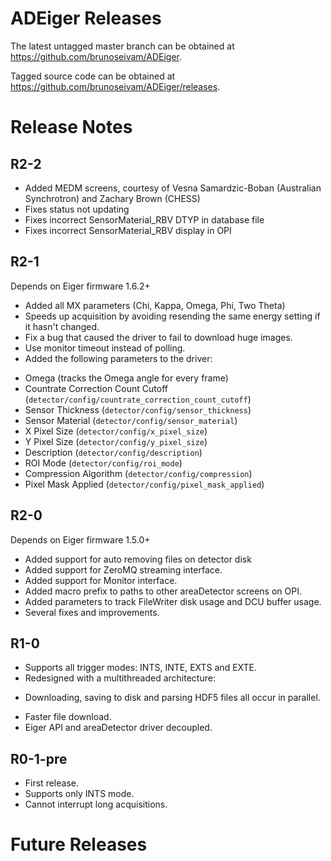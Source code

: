 ADEiger Releases
==================

The latest untagged master branch can be obtained at
https://github.com/brunoseivam/ADEiger.

Tagged source code can be obtained at
https://github.com/brunoseivam/ADEiger/releases.

Release Notes
=============

R2-2
----

* Added MEDM screens, courtesy of Vesna Samardzic-Boban (Australian Synchrotron) and Zachary Brown (CHESS)
* Fixes status not updating
* Fixes incorrect SensorMaterial_RBV DTYP in database file
* Fixes incorrect SensorMaterial_RBV display in OPI

R2-1
----

Depends on Eiger firmware 1.6.2+

* Added all MX parameters (Chi, Kappa, Omega, Phi, Two Theta)
* Speeds up acquisition by avoiding resending the same energy setting if it hasn't changed.
* Fix a bug that caused the driver to fail to download huge images.
* Use monitor timeout instead of polling.
* Added the following parameters to the driver:
 - Omega (tracks the Omega angle for every frame)
 - Countrate Correction Count Cutoff (`detector/config/countrate_correction_count_cutoff`)
 - Sensor Thickness (`detector/config/sensor_thickness`)
 - Sensor Material (`detector/config/sensor_material`)
 - X Pixel Size (`detector/config/x_pixel_size`)
 - Y Pixel Size (`detector/config/y_pixel_size`)
 - Description (`detector/config/description`)
 - ROI Mode (`detector/config/roi_mode`)
 - Compression Algorithm (`detector/config/compression`)
 - Pixel Mask Applied (`detector/config/pixel_mask_applied`)

R2-0
----

Depends on Eiger firmware 1.5.0+

* Added support for auto removing files on detector disk
* Added support for ZeroMQ streaming interface.
* Added support for Monitor interface.
* Added macro prefix to paths to other areaDetector screens on OPI.
* Added parameters to track FileWriter disk usage and DCU buffer usage.
* Several fixes and improvements.

R1-0
----
* Supports all trigger modes: INTS, INTE, EXTS and EXTE.
* Redesigned with a multithreaded architecture:
 - Downloading, saving to disk and parsing HDF5 files all occur in parallel.
* Faster file download.
* Eiger API and areaDetector driver decoupled.

R0-1-pre
--------
* First release.
* Supports only INTS mode.
* Cannot interrupt long acquisitions.

Future Releases
===============
